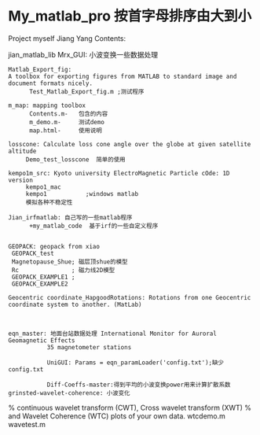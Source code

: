 # My_matlab_pro 按首字母排序由大到小
Project myself Jiang Yang 
Contents:


 jian_matlab_lib
    Mrx_GUI: 小波变换一些数据处理
    
    Matlab_Export_fig: 
    A toolbox for exporting figures from MATLAB to standard image and document formats nicely.
          Test_Matlab_Export_fig.m ;测试程序
             
    m_map: mapping toolbox 
          Contents.m-   包含的内容
          m_demo.m-     测试demo
          map.html-     使用说明
             
    losscone: Calculate loss cone angle over the globe at given satellite altitude
         Demo_test_losscone  简单的使用 
              
    kempo1m_src: Kyoto university ElectroMagnetic Particle cOde: 1D version
         kempo1_mac 
         kempo1           ;windows matlab
         模拟各种不稳定性
    
    Jian_irfmatlab: 自己写的一些matlab程序
          +my_matlab_code  基于irf的一些自定义程序
       
    
    GEOPACK: geopack from xiao
     GEOPACK_test
     Magnetopause_Shue; 磁层顶shue的模型 
     Rc               ; 磁力线2D模型
     GEOPACK_EXAMPLE1 ;
     GEOPACK_EXAMPLE2
      
    Geocentric coordinate_HapgoodRotations: Rotations from one Geocentric coordinate system to another. (MatLab)
    

    
    eqn_master: 地面台站数据处理 International Monitor for Auroral Geomagnetic Effects
               35 magnetometer stations
               
               UniGUI: Params = eqn_paramLoader('config.txt');缺少config.txt
               
               Diff-Coeffs-master:得到平均的小波变换power用来计算扩散系数
    grinsted-wavelet-coherence: 小波变化
%   continuous wavelet transform (CWT), Cross wavelet transform (XWT)
%   and Wavelet Coherence (WTC) plots of your own data.
              wtcdemo.m
              wavetest.m